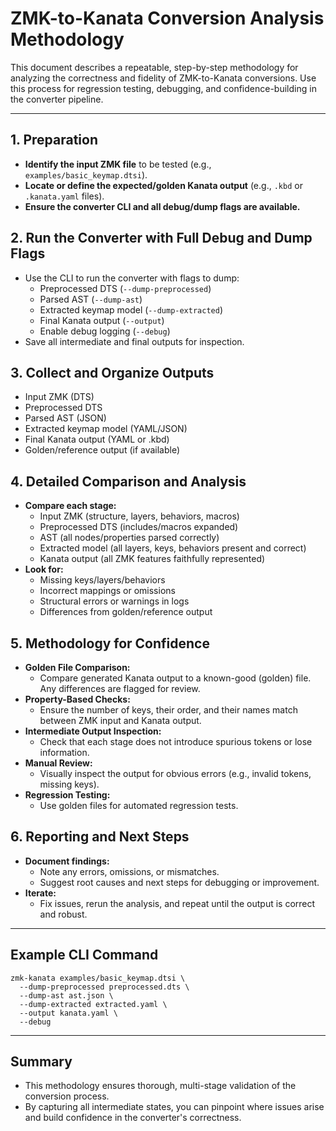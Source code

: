 # ZMK-to-Kanata Conversion Analysis Methodology

This document describes a repeatable, step-by-step methodology for analyzing the correctness and fidelity of ZMK-to-Kanata conversions. Use this process for regression testing, debugging, and confidence-building in the converter pipeline.

---

## 1. Preparation
- **Identify the input ZMK file** to be tested (e.g., `examples/basic_keymap.dtsi`).
- **Locate or define the expected/golden Kanata output** (e.g., `.kbd` or `.kanata.yaml` files).
- **Ensure the converter CLI and all debug/dump flags are available.**

## 2. Run the Converter with Full Debug and Dump Flags
- Use the CLI to run the converter with flags to dump:
  - Preprocessed DTS (`--dump-preprocessed`)
  - Parsed AST (`--dump-ast`)
  - Extracted keymap model (`--dump-extracted`)
  - Final Kanata output (`--output`)
  - Enable debug logging (`--debug`)
- Save all intermediate and final outputs for inspection.

## 3. Collect and Organize Outputs
- Input ZMK (DTS)
- Preprocessed DTS
- Parsed AST (JSON)
- Extracted keymap model (YAML/JSON)
- Final Kanata output (YAML or .kbd)
- Golden/reference output (if available)

## 4. Detailed Comparison and Analysis
- **Compare each stage:**
  - Input ZMK (structure, layers, behaviors, macros)
  - Preprocessed DTS (includes/macros expanded)
  - AST (all nodes/properties parsed correctly)
  - Extracted model (all layers, keys, behaviors present and correct)
  - Kanata output (all ZMK features faithfully represented)
- **Look for:**
  - Missing keys/layers/behaviors
  - Incorrect mappings or omissions
  - Structural errors or warnings in logs
  - Differences from golden/reference output

## 5. Methodology for Confidence
- **Golden File Comparison:**
  - Compare generated Kanata output to a known-good (golden) file. Any differences are flagged for review.
- **Property-Based Checks:**
  - Ensure the number of keys, their order, and their names match between ZMK input and Kanata output.
- **Intermediate Output Inspection:**
  - Check that each stage does not introduce spurious tokens or lose information.
- **Manual Review:**
  - Visually inspect the output for obvious errors (e.g., invalid tokens, missing keys).
- **Regression Testing:**
  - Use golden files for automated regression tests.

## 6. Reporting and Next Steps
- **Document findings:**
  - Note any errors, omissions, or mismatches.
  - Suggest root causes and next steps for debugging or improvement.
- **Iterate:**
  - Fix issues, rerun the analysis, and repeat until the output is correct and robust.

---

## Example CLI Command

```
zmk-kanata examples/basic_keymap.dtsi \
  --dump-preprocessed preprocessed.dts \
  --dump-ast ast.json \
  --dump-extracted extracted.yaml \
  --output kanata.yaml \
  --debug
```

---

## Summary
- This methodology ensures thorough, multi-stage validation of the conversion process.
- By capturing all intermediate states, you can pinpoint where issues arise and build confidence in the converter's correctness. 